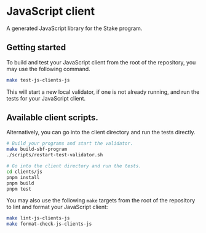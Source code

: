 # JavaScript client

A generated JavaScript library for the Stake program.

## Getting started

To build and test your JavaScript client from the root of the repository, you may use the following command.

```sh
make test-js-clients-js
```

This will start a new local validator, if one is not already running, and run the tests for your JavaScript client.

## Available client scripts.

Alternatively, you can go into the client directory and run the tests directly.

```sh
# Build your programs and start the validator.
make build-sbf-program
./scripts/restart-test-validator.sh

# Go into the client directory and run the tests.
cd clients/js
pnpm install
pnpm build
pnpm test
```

You may also use the following `make` targets from the root of the repository to lint and format your JavaScript client:

```sh
make lint-js-clients-js
make format-check-js-clients-js
```

